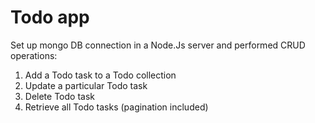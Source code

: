 # Todo app

Set up mongo DB connection in a Node.Js server and performed CRUD operations:

1. Add a Todo task to a Todo collection
2. Update a particular Todo task
3. Delete Todo task
4. Retrieve all Todo tasks (pagination included)